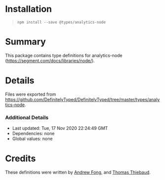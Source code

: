 # Installation
> `npm install --save @types/analytics-node`

# Summary
This package contains type definitions for analytics-node (https://segment.com/docs/libraries/node/).

# Details
Files were exported from https://github.com/DefinitelyTyped/DefinitelyTyped/tree/master/types/analytics-node.

### Additional Details
 * Last updated: Tue, 17 Nov 2020 22:24:49 GMT
 * Dependencies: none
 * Global values: none

# Credits
These definitions were written by [Andrew Fong](https://github.com/fongandrew), and [Thomas Thiebaud](https://github.com/thomasthiebaud).
